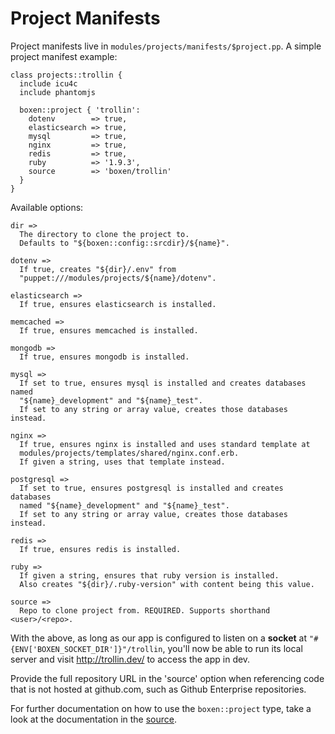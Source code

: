# Project Manifests

Project manifests live in `modules/projects/manifests/$project.pp`. A
simple project manifest example:

```puppet
class projects::trollin {
  include icu4c
  include phantomjs

  boxen::project { 'trollin':
    dotenv        => true,
    elasticsearch => true,
    mysql         => true,
    nginx         => true,
    redis         => true,
    ruby          => '1.9.3',
    source        => 'boxen/trollin'
  }
}
```

Available options:
```
dir =>
  The directory to clone the project to.
  Defaults to "${boxen::config::srcdir}/${name}".

dotenv =>
  If true, creates "${dir}/.env" from
  "puppet:///modules/projects/${name}/dotenv".

elasticsearch =>
  If true, ensures elasticsearch is installed.

memcached =>
  If true, ensures memcached is installed.

mongodb =>
  If true, ensures mongodb is installed.

mysql =>
  If set to true, ensures mysql is installed and creates databases named
  "${name}_development" and "${name}_test".
  If set to any string or array value, creates those databases instead.

nginx =>
  If true, ensures nginx is installed and uses standard template at
  modules/projects/templates/shared/nginx.conf.erb.
  If given a string, uses that template instead.

postgresql =>
  If set to true, ensures postgresql is installed and creates databases
  named "${name}_development" and "${name}_test".
  If set to any string or array value, creates those databases instead.

redis =>
  If true, ensures redis is installed.

ruby =>
  If given a string, ensures that ruby version is installed.
  Also creates "${dir}/.ruby-version" with content being this value.

source =>
  Repo to clone project from. REQUIRED. Supports shorthand <user>/<repo>.
```

With the above, as long as our app is configured to listen on a **socket** at
`"#{ENV['BOXEN_SOCKET_DIR']}"/trollin`, you'll now be able to run its local
server and visit http://trollin.dev/ to access the app in dev.

Provide the full repository URL in the 'source' option when referencing
code that is not hosted at github.com, such as Github Enterprise
repositories.

For further documentation on how to use the `boxen::project` type,
take a look at the documentation in the
[source](https://github.com/boxen/puppet-boxen/blob/master/manifests/project.pp#L1-L61).

